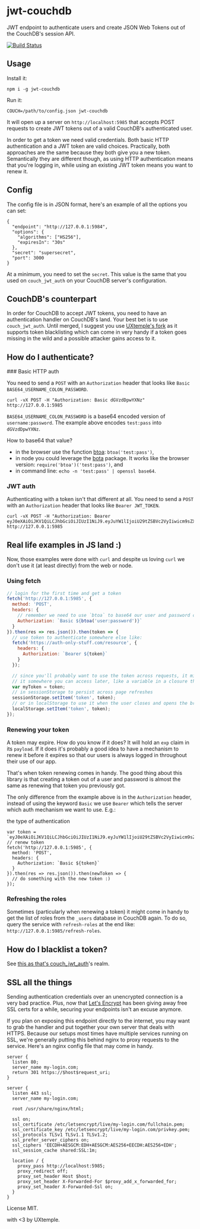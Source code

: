 # jwt-couchdb

JWT endpoint to authenticate users and create JSON Web Tokens out of the CouchDB's session API.

[![Build Status](https://travis-ci.org/UXtemple/jwt-couchdb.svg?branch=master)](https://travis-ci.org/UXtemple/jwt-couchdb)

## Usage

Install it:
```
npm i -g jwt-couchdb
```

Run it:
```
COUCH=/path/to/config.json jwt-couchdb
```

It will open up a server on `http://localhost:5985` that accepts POST requests to create JWT
tokens out of a valid CouchDB's authenticated user.

In order to get a token we need valid credentials. Both basic HTTP authentication and a JWT token
are valid choices.
Practically, both approaches are the same because they both give you a new token.
Semantically they are different though, as using HTTP authentication means that you're logging in,
while using an existing JWT token means you want to renew it.

## Config

The config file is in JSON format, here's an example of all the options you can set:

```
{
  "endpoint": "http://127.0.0.1:5984",
  "options": {
    "algorithms": ["HS256"],
    "expiresIn": "30s"
  },
  "secret": "supersecret",
  "port": 3000
}
```

At a minimum, you need to set the `secret`. This value is the same that you used on
`couch_jwt_auth` on your CouchDB server's configuration.

## CouchDB's counterpart

In order for CouchDB to accept JWT tokens, you need to have an authentication handler on CouchDB's
land. Your best bet is to use `couch_jwt_auth`.
Until merged, I suggest you use [UXtemple's
fork](https://github.com/UXtemple/couch_jwt_auth) as it supports token
blacklisting which can come in very handy if a token goes missing in the wild and a possible
attacker gains access to it.

## How do I authenticate?
### Basic HTTP auth

You need to send a `POST` with an `Authorization` header that looks like
`Basic BASE64_USERNAME_COLON_PASSWORD`.

```
curl -vX POST -H "Authorization: Basic dGVzdDpwYXNz" http://127.0.0.1:5985
```

`BASE64_USERNAME_COLON_PASSWORD` is a base64 encoded version of `username:password`. The example
above encodes `test:pass` into `dGVzdDpwYXNz`.

How to base64 that value?
- in the browser use the function
    [btoa](https://developer.mozilla.org/en/docs/web/api/windowbase64/btoa): `btoa('test:pass')`,
- in node you could leverage the [bota](https://www.npmjs.com/package/btoa) package. It works like
    the browser version: `require('btoa')('test:pass')`, and
- in command line: `echo -n 'test:pass' | openssl base64`.

### JWT auth

Authenticating with a token isn't that different at all. You need to send a `POST` with an
`Authorization` header that looks like `Bearer JWT_TOKEN`.

```
curl -vX POST -H "Authorization: Bearer
eyJ0eXAiOiJKV1QiLCJhbGciOiJIUzI1NiJ9.eyJuYW1lIjoiU29tZSBVc2VyIiwicm9sZXMiOltdfQ.v4QRSYnAOen_NMBzlMER_Jrkep0xEz2kL09KscALC_c" http://127.0.0.1:5985
```

## Real life examples in JS land :)

Now, those examples were done with `curl` and despite us loving `curl` we don't use it (at least
directly) from the web or node.

### Using fetch

```js
// login for the first time and get a token
fetch('http://127.0.0.1:5985', {
  method: 'POST',
  headers: {
    // remember we need to use `btoa` to base64 our user and password credentials
    Authorization: `Basic ${btoa('user:password')}`
  }
}).then(res => res.json()).then(token => {
  // use token to authenticate somewhere else like:
  fetch('https://auth-only-stuff.com/resource', {
    headers: {
      Authorization: `Bearer ${token}`
    }
  });

  // since you'll probably want to use the token across requests, it might be a good idea to store
  // it somewhere you can access later, like a variable in a closure that your fetch has access to:
  var myToken = token;
  // in sessionStorage to persist across page refreshes
  sessionStorage.setItem('token', token);
  // or in localStorage to use it when the user closes and opens the browser
  localStorage.setItem('token', token);
});
```

### Renewing your token
A token may expire. How do you know if it does? It will hold an `exp` claim in its `payload`.
If it does it's probably a good idea to have a mechanism to renew it before it expires so that our
users is always logged in throughout their use of our app.

That's when token renewing comes in handy. The good thing about this library is that creating a
token out of a user and password is almost the same as renewing that token you previously got.

The only difference from the example above is in the `Authorization` header, instead of using
the keyword `Basic` we use `Bearer` which tells the server which auth mechanism we want to use.
E.g.:

the type of authentication 

```
var token = `eyJ0eXAiOiJKV1QiLCJhbGciOiJIUzI1NiJ9.eyJuYW1lIjoiU29tZSBVc2VyIiwicm9sZXMiOltdfQ.v4QRSYnAOen_NMBzlMER_Jrkep0xEz2kL09KscALC_c`;
// renew token
fetch('http://127.0.0.1:5985', {
  method: 'POST',
  headers: {
    Authorization: `Basic ${token}`
  }
}).then(res => res.json()).then(newToken => {
  // do something with the new token :)
});
```

### Refreshing the roles

Sometimes (particularly when renewing a token) it might come in handy to get the list of roles from
the `_users` database in CouchDB again. To do so, query the service with `refresh-roles` at the end
like: `http://127.0.0.1:5985/refresh-roles`.


## How do I blacklist a token?
See [this as that's couch_jwt_auth](https://github.com/UXtemple/couch_jwt_auth#blacklisting-tokens)'s realm.

## SSL all the things
Sending authentication credentials over an unencrypted connection is a very bad practice.
Plus, now that [Let's Encrypt](https://letsencrypt.org/) has been giving away free SSL certs for
a while, securing your endpoints isn't an excuse anymore.

If you plan on exposing this endpoint directly to the internet, you may want to grab the handler
and put together your own server that deals with HTTPS.
Because our setups most times have multiple services running on SSL, we're generally putting this
behind nginx to proxy requests to the service. Here's an nginx config file that may come in handy.

```
server {
  listen 80;
  server_name my-login.com;
  return 301 https://$host$request_uri;
}

server {
  listen 443 ssl;
  server_name my-login.com;

  root /usr/share/nginx/html;

  ssl on;
  ssl_certificate /etc/letsencrypt/live/my-login.com/fullchain.pem;
  ssl_certificate_key /etc/letsencrypt/live/my-login.com/privkey.pem;
  ssl_protocols TLSv1 TLSv1.1 TLSv1.2;
  ssl_prefer_server_ciphers on;
  ssl_ciphers 'EECDH+AESGCM:EDH+AESGCM:AES256+EECDH:AES256+EDH';
  ssl_session_cache shared:SSL:1m;

  location / {
    proxy_pass http://localhost:5985;
    proxy_redirect off;
    proxy_set_header Host $host;
    proxy_set_header X-Forwarded-For $proxy_add_x_forwarded_for;
    proxy_set_header X-Forwarded-Ssl on;
  }
}
```

License MIT.

with <3 by UXtemple.
